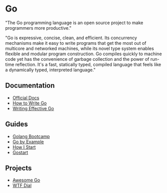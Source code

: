 # Go

"The Go programming language is an open source project to make programmers more productive."

"Go is expressive, concise, clean, and efficient. Its concurrency mechanisms make it easy to write programs that get the most out of multicore and networked machines, while its novel type system enables flexible and modular program construction. Go compiles quickly to machine code yet has the convenience of garbage collection and the power of run-time reflection. It's a fast, statically typed, compiled language that feels like a dynamically typed, interpreted language."

## Documentation

- [Official Docs](https://golang.org/doc/)
- [How to Write Go](https://golang.org/doc/code.html)
- [Writing Effective Go](https://golang.org/doc/effective_go.html)

## Guides

- [Golang Bootcamp](http://www.golangbootcamp.com/book)
- [Go by Example](https://gobyexample.com/)
- [How I Start](http://howistart.org/posts/go/1/index.html)
- [Gostart](https://github.com/alco/gostart)

## Projects

- [Awesome Go](https://awesome-go.com/)
- [WTF Dial](https://medium.com/wtf-dial/wtf-dial-domain-model-9655cd523182)
